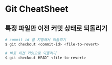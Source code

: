 # Git CheatSheet

## 특정 파일만 이전 커밋 상태로 되돌리기
```sh
# commit id 를 지정해서 되돌리기
$ git checkout <commit-id> <file-to-revert>

# 바로 이전 커밋으로 되돌리기
$ git checkout HEAD^ <file-to-revert>
```
